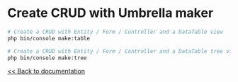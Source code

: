 # Create CRUD with Umbrella maker

```bash
# Create a CRUD with Entity / Form / Controller and a DataTable view
php bin/console make:table

# Create a CRUD with Entity / Form / Controller and a DataTable tree view
php bin/console make:tree
```

[<< Back to documentation](/docs)